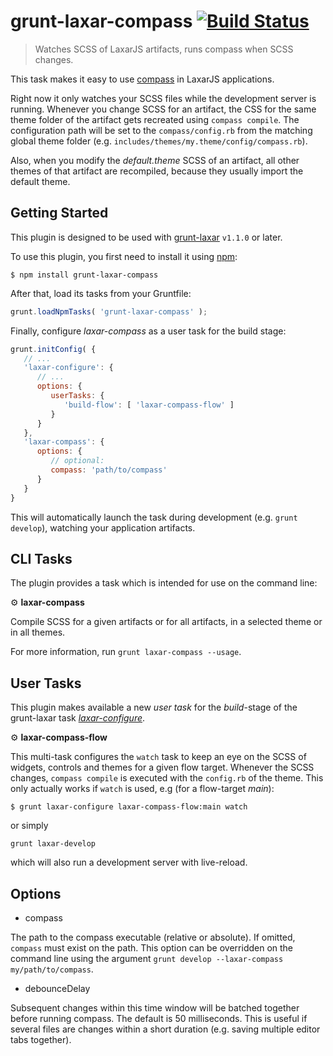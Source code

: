 # grunt-laxar-compass [![Build Status](https://travis-ci.org/LaxarJS/grunt-laxar.svg?branch=master)](https://travis-ci.org/LaxarJS/grunt-laxar)

> Watches SCSS of LaxarJS artifacts, runs compass when SCSS changes.

This task makes it easy to use [compass](http://compass-style.org/) in LaxarJS applications.

Right now it only watches your SCSS files while the development server is running.
Whenever you change SCSS for an artifact, the CSS for the same theme folder of the artifact gets recreated using `compass compile`.
The configuration path will be set to the `compass/config.rb` from the matching global theme folder (e.g. `includes/themes/my.theme/config/compass.rb`).

Also, when you modify the *default.theme* SCSS of an artifact, all other themes of that artifact are recompiled, because they usually import the default theme.  


## Getting Started

This plugin is designed to be used with [grunt-laxar](https://github.com/LaxarJS/grunt-laxar) `v1.1.0` or later.

To use this plugin, you first need to install it using [npm](https://npmjs.org):

```console
$ npm install grunt-laxar-compass
```

After that, load its tasks from your Gruntfile:

```js
grunt.loadNpmTasks( 'grunt-laxar-compass' );
```

Finally, configure *laxar-compass* as a user task for the build stage:

```js
grunt.initConfig( {
   // ...
   'laxar-configure': {
      // ...
      options: {
         userTasks: {
            'build-flow': [ 'laxar-compass-flow' ]
         }
      }
   },
   'laxar-compass': {
      options: {
         // optional:
         compass: 'path/to/compass'
      }
   }
}
```

This will automatically launch the task during development (e.g. `grunt develop`), watching your application artifacts.


## CLI Tasks

The plugin provides a task which is intended for use on the command line:

⚙ **laxar-compass**

Compile SCSS for a given artifacts or for all artifacts, in a selected theme or in all themes.

For more information, run `grunt laxar-compass --usage`.


## User Tasks

This plugin makes available a new *user task* for the *build*-stage of the grunt-laxar task [*laxar-configure*](https://github.com/LaxarJS/grunt-laxar/blob/master/docs/tasks/laxar-configure.md).

⚙ **laxar-compass-flow**

This multi-task configures the `watch` task to keep an eye on the SCSS of widgets, controls and themes for a given flow target.
Whenever the SCSS changes, `compass compile` is executed with the `config.rb` of the theme.
This only actually works if `watch` is used, e.g (for a flow-target _main_):

```console
$ grunt laxar-configure laxar-compass-flow:main watch
```

or simply

```console
grunt laxar-develop
```

which will also run a development server with live-reload.


## Options

* compass

The path to the compass executable (relative or absolute).
If omitted, `compass` must exist on the path.
This option can be overridden on the command line using the argument `grunt develop --laxar-compass my/path/to/compass`.

* debounceDelay

Subsequent changes within this time window will be batched together before running compass.
The default is 50 milliseconds.
This is useful if several files are changes within a short duration (e.g. saving multiple editor tabs together).
